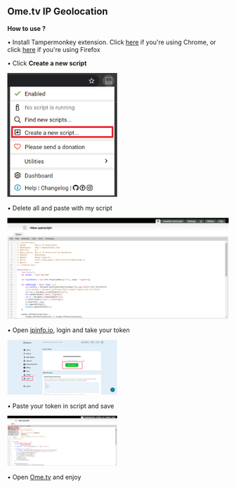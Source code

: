 ## Ome.tv IP Geolocation

**How to use ?**
<p>• Install Tampermonkey extension. Click <a href="https://chrome.google.com/webstore/detail/tampermonkey/dhdgffkkebhmkfjojejmpbldmpobfkfo?hl=id">here</a> if you're using Chrome, or click <a href="https://addons.mozilla.org/id/firefox/addon/tampermonkey/">here</a> if you're using Firefox</p>
<p>• Click <b>Create a new script</b></p>
<img src="/img/1.png" width="250x300">
<p>• Delete all and paste with my script</p>
<img src="/img/2.png">
<p>• Open <a href="https://ipinfo.io/">ipinfo.io</a>, login and take your token</p>
<img src="/img/3.png" width="250x300">
<p>• Paste your token in script and save</p>
<img src="/img/4.png" width="250x300">
<p>• Open <a href="https://ome.tv">Ome.tv</a> and enjoy</p>
